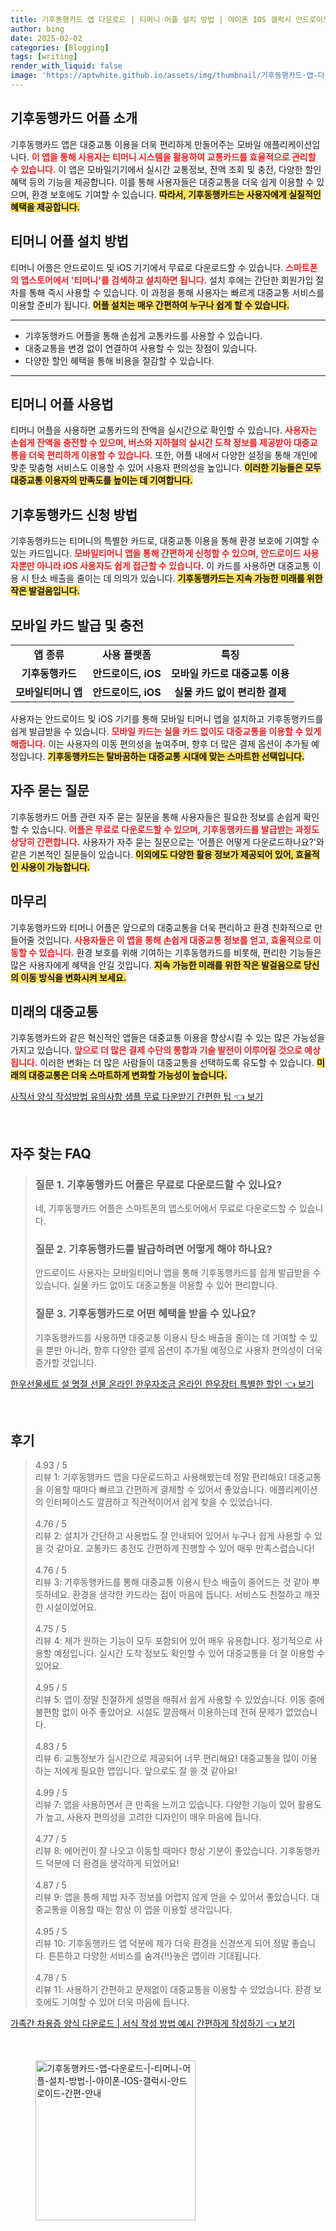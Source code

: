 ```yaml
---
title: 기후동행카드 앱 다운로드 | 티머니 어플 설치 방법 | 아이폰 IOS 갤럭시 안드로이드 간편 안내
author: bing
date: 2025-02-02
categories: [Blogging]
tags: [writing]
render_with_liquid: false
image: 'https://aptwhite.github.io/assets/img/thumbnail/기후동행카드-앱-다운로드-|-티머니-어플-설치-방법-|-아이폰-IOS-갤럭시-안드로이드-간편-안내.webp'
---
```



<h2 id='기후동행카드_어플소개'>기후동행카드 어플 소개</h2>

<p>기후동행카드 앱은 대중교통 이용을 더욱 편리하게 만들어주는 모바일 애플리케이션입니다. <b><span style="color: #ee2323;">이 앱을 통해 사용자는 티머니 시스템을 활용하여 교통카드를 효율적으로 관리할 수 있습니다.</span></b> 이 앱은 모바일기기에서 실시간 교통정보, 잔액 조회 및 충전, 다양한 할인혜택 등의 기능을 제공합니다. 이를 통해 사용자들은 대중교통을 더욱 쉽게 이용할 수 있으며, 환경 보호에도 기여할 수 있습니다. <b><span style="background-color: #ffe066;">따라서, 기후동행카드는 사용자에게 실질적인 혜택을 제공합니다.</span></b></p>

<h2 id='티머니_어플_설치방법'>티머니 어플 설치 방법</h2>

<p>티머니 어플은 안드로이드 및 iOS 기기에서 무료로 다운로드할 수 있습니다. <b><span style="color: #ee2323;">스마트폰의 앱스토어에서 '티머니'를 검색하고 설치하면 됩니다.</span></b> 설치 후에는 간단한 회원가입 절차를 통해 즉시 사용할 수 있습니다. 이 과정을 통해 사용자는 빠르게 대중교통 서비스를 이용할 준비가 됩니다. <b><span style="background-color: #ffe066;">어플 설치는 매우 간편하여 누구나 쉽게 할 수 있습니다.</span></b></p>

<hr />

<ul>
    <li>기후동행카드 어플을 통해 손쉽게 교통카드를 사용할 수 있습니다.</li>
    <li>대중교통을 변경 없이 연결하여 사용할 수 있는 장점이 있습니다.</li>
    <li>다양한 할인 혜택을 통해 비용을 절감할 수 있습니다.</li>
</ul>

<hr />

<h2 id='티머니_어플_사용법'>티머니 어플 사용법</h2>

<p>티머니 어플을 사용하면 교통카드의 잔액을 실시간으로 확인할 수 있습니다. <b><span style="color: #ee2323;">사용자는 손쉽게 잔액을 충전할 수 있으며, 버스와 지하철의 실시간 도착 정보를 제공받아 대중교통을 더욱 편리하게 이용할 수 있습니다.</span></b> 또한, 어플 내에서 다양한 설정을 통해 개인에 맞춘 맞춤형 서비스도 이용할 수 있어 사용자 편의성을 높입니다. <b><span style="background-color: #ffe066;">이러한 기능들은 모두 대중교통 이용자의 만족도를 높이는 데 기여합니다.</span></b></p>

<h2 id='기후동행카드_신청방법'>기후동행카드 신청 방법</h2>

<p>기후동행카드는 티머니의 특별한 카드로, 대중교통 이용을 통해 환경 보호에 기여할 수 있는 카드입니다. <b><span style="color: #ee2323;">모바일티머니 앱을 통해 간편하게 신청할 수 있으며, 안드로이드 사용자뿐만 아니라 iOS 사용자도 쉽게 접근할 수 있습니다.</span></b> 이 카드를 사용하면 대중교통 이용 시 탄소 배출을 줄이는 데 의의가 있습니다. <b><span style="background-color: #ffe066;">기후동행카드는 지속 가능한 미래를 위한 작은 발걸음입니다.</span></b></p>

<h2 id='모바일_카드_발급'>모바일 카드 발급 및 충전</h2>

<table>
    <tr>
        <td style="text-align: center; height: 17px;"><b>앱 종류</b></td>
        <td style="text-align: center; height: 17px;"><b>사용 플랫폼</b></td>
        <td style="text-align: center; height: 17px;"><b>특징</b></td>
    </tr>
    <tr>
        <td style="text-align: center; height: 17px;"><b>기후동행카드</b></td>
        <td style="text-align: center; height: 17px;"><b>안드로이드, iOS</b></td>
        <td style="text-align: center; height: 17px;"><b>모바일 카드로 대중교통 이용</b></td>
    </tr>
    <tr>
        <td style="text-align: center; height: 17px;"><b>모바일티머니 앱</b></td>
        <td style="text-align: center; height: 17px;"><b>안드로이드, iOS</b></td>
        <td style="text-align: center; height: 17px;"><b>실물 카드 없이 편리한 결제</b></td>
    </tr>
</table>

<p>사용자는 안드로이드 및 iOS 기기를 통해 모바일 티머니 앱을 설치하고 기후동행카드를 쉽게 발급받을 수 있습니다. <b><span style="color: #ee2323;">모바일 카드는 실물 카드 없이도 대중교통을 이용할 수 있게 해줍니다.</span></b> 이는 사용자의 이동 편의성을 높여주며, 향후 더 많은 결제 옵션이 추가될 예정입니다. <b><span style="background-color: #ffe066;">기후동행카드는 탈바꿈하는 대중교통 시대에 맞는 스마트한 선택입니다.</span></b></p>

<h2 id='자주_묻는_질문'>자주 묻는 질문</h2>

<p>기후동행카드 어플 관련 자주 묻는 질문을 통해 사용자들은 필요한 정보를 손쉽게 확인할 수 있습니다. <b><span style="color: #ee2323;">어플은 무료로 다운로드할 수 있으며, 기후동행카드를 발급받는 과정도 상당히 간편합니다.</span></b> 사용자가 자주 묻는 질문으로는 '어플은 어떻게 다운로드하나요?'와 같은 기본적인 질문들이 있습니다. <b><span style="background-color: #ffe066;">이외에도 다양한 활용 정보가 제공되어 있어, 효율적인 사용이 가능합니다.</span></b></p>

<h2 id='마무리'>마무리</h2>

<p>기후동행카드와 티머니 어플은 앞으로의 대중교통을 더욱 편리하고 환경 친화적으로 만들어줄 것입니다. <b><span style="color: #ee2323;">사용자들은 이 앱을 통해 손쉽게 대중교통 정보를 얻고, 효율적으로 이동할 수 있습니다.</span></b> 환경 보호를 위해 기여하는 기후동행카드를 비롯해, 편리한 기능들은 많은 사용자에게 혜택을 안길 것입니다. <b><span style="background-color: #ffe066;">지속 가능한 미래를 위한 작은 발걸음으로 당신의 이동 방식을 변화시켜 보세요.</span></b></p>

<h2 id='미래의_대중교통'>미래의 대중교통</h2>

<p>기후동행카드와 같은 혁신적인 앱들은 대중교통 이용을 향상시킬 수 있는 많은 가능성을 가지고 있습니다. <b><span style="color: #ee2323;">앞으로 더 많은 결제 수단의 통합과 기술 발전이 이루어질 것으로 예상됩니다.</span></b> 이러한 변화는 더 많은 사람들이 대중교통을 선택하도록 유도할 수 있습니다. <b><span style="background-color: #ffe066;">미래의 대중교통은 더욱 스마트하게 변화할 가능성이 높습니다.</span></b></p>


<p><a class="click-button" title="사직서 양식 작성방법 유의사항 샘플 무료 다운받기 간편한 팁" href="https://aptwhite.github.io/posts/%EC%82%AC%EC%A7%81%EC%84%9C-%EC%96%91%EC%8B%9D-%EC%9E%91%EC%84%B1%EB%B0%A9%EB%B2%95-%EC%9C%A0%EC%9D%98%EC%82%AC%ED%95%AD-%EC%83%98%ED%94%8C-%EB%AC%B4%EB%A3%8C-%EB%8B%A4%EC%9A%B4%EB%B0%9B%EA%B8%B0-%EA%B0%84%ED%8E%B8%ED%95%9C-%ED%8C%81/" rel="dofollow">사직서 양식 작성방법 유의사항 샘플 무료 다운받기 간편한 팁 👈 보기</a></p><br>
<h2 id='자주_찾는_FAQ'>자주 찾는 FAQ</h2>
<div itemscope="" itemtype="https://schema.org/FAQPage"> 
<blockquote> 
<div itemscope="" itemprop="mainEntity" itemtype="https://schema.org/Question"> 
<h3 itemprop="name">질문 1. 기후동행카드 어플은 무료로 다운로드할 수 있나요?</h3> 
<div itemscope="" itemprop="acceptedAnswer" itemtype="https://schema.org/Answer"> 
<span itemprop="text"> 
<p>네, 기후동행카드 어플은 스마트폰의 앱스토어에서 무료로 다운로드할 수 있습니다.</p> 
</span> 
</div> 
</div> 
<div itemscope="" itemprop="mainEntity" itemtype="https://schema.org/Question"> 
<h3 itemprop="name">질문 2. 기후동행카드를 발급하려면 어떻게 해야 하나요?</h3> 
<div itemscope="" itemprop="acceptedAnswer" itemtype="https://schema.org/Answer"> 
<span itemprop="text"> 
<p>안드로이드 사용자는 모바일티머니 앱을 통해 기후동행카드를 쉽게 발급받을 수 있습니다. 실물 카드 없이도 대중교통을 이용할 수 있어 편리합니다.</p> 
</span> 
</div> 
</div> 
<div itemscope="" itemprop="mainEntity" itemtype="https://schema.org/Question"> 
<h3 itemprop="name">질문 3. 기후동행카드로 어떤 혜택을 받을 수 있나요?</h3> 
<div itemscope="" itemprop="acceptedAnswer" itemtype="https://schema.org/Answer"> 
<span itemprop="text"> 
<p>기후동행카드를 사용하면 대중교통 이용시 탄소 배출을 줄이는 데 기여할 수 있을 뿐만 아니라, 향후 다양한 결제 옵션이 추가될 예정으로 사용자 편의성이 더욱 증가할 것입니다.</p> 
</span> 
</div> 
</div> 
</blockquote> 
</div>
<p><a class="click-button" title="한우선물세트 설 명절 선물 온라인 한우자조금 온라인 한우장터 특별한 할인" href="https://aptwhite.github.io/posts/%ED%95%9C%EC%9A%B0%EC%84%A0%EB%AC%BC%EC%84%B8%ED%8A%B8-%EC%84%A4-%EB%AA%85%EC%A0%88-%EC%84%A0%EB%AC%BC-%EC%98%A8%EB%9D%BC%EC%9D%B8-%ED%95%9C%EC%9A%B0%EC%9E%90%EC%A1%B0%EA%B8%88-%EC%98%A8%EB%9D%BC%EC%9D%B8-%ED%95%9C%EC%9A%B0%EC%9E%A5%ED%84%B0-%ED%8A%B9%EB%B3%84%ED%95%9C-%ED%95%A0%EC%9D%B8/" rel="dofollow">한우선물세트 설 명절 선물 온라인 한우자조금 온라인 한우장터 특별한 할인 👈 보기</a></p><br>
<h2 id='후기'>후기</h2>
<div itemscope itemtype="https://schema.org/Product">
  <blockquote>
  <div itemprop="review" itemscope itemtype="https://schema.org/Review">
      <div itemprop="reviewRating" itemscope itemtype="https://schema.org/Rating"> <span itemprop="ratingValue">4.93</span> / <span itemprop="bestRating">5</span> </div>
      <span itemprop="reviewBody">리뷰 1: 기후동행카드 앱을 다운로드하고 사용해봤는데 정말 편리해요! 대중교통을 이용할 때마다 빠르고 간편하게 결제할 수 있어서 좋았습니다. 애플리케이션의 인터페이스도 깔끔하고 직관적이어서 쉽게 찾을 수 있었습니다.</span>
  </div>
  <br>
  <div itemprop="review" itemscope itemtype="https://schema.org/Review">
      <div itemprop="reviewRating" itemscope itemtype="https://schema.org/Rating"> <span itemprop="ratingValue">4.76</span> / <span itemprop="bestRating">5</span> </div>
      <span itemprop="reviewBody">리뷰 2: 설치가 간단하고 사용법도 잘 안내되어 있어서 누구나 쉽게 사용할 수 있을 것 같아요. 교통카드 충전도 간편하게 진행할 수 있어 매우 만족스럽습니다!</span>
  </div>
  <br>
  <div itemprop="review" itemscope itemtype="https://schema.org/Review">
      <div itemprop="reviewRating" itemscope itemtype="https://schema.org/Rating"> <span itemprop="ratingValue">4.76</span> / <span itemprop="bestRating">5</span> </div>
      <span itemprop="reviewBody">리뷰 3: 기후동행카드를 통해 대중교통 이용시 탄소 배출이 줄어드는 것 같아 뿌듯하네요. 환경을 생각한 카드라는 점이 마음에 듭니다. 서비스도 친절하고 깨끗한 시설이었어요.</span>
  </div>
  <br>
  <div itemprop="review" itemscope itemtype="https://schema.org/Review">
      <div itemprop="reviewRating" itemscope itemtype="https://schema.org/Rating"> <span itemprop="ratingValue">4.75</span> / <span itemprop="bestRating">5</span> </div>
      <span itemprop="reviewBody">리뷰 4: 제가 원하는 기능이 모두 포함되어 있어 매우 유용합니다. 정기적으로 사용할 예정입니다. 실시간 도착 정보도 확인할 수 있어 대중교통을 더 잘 이용할 수 있어요.</span>
  </div>
  <br>
  <div itemprop="review" itemscope itemtype="https://schema.org/Review">
      <div itemprop="reviewRating" itemscope itemtype="https://schema.org/Rating"> <span itemprop="ratingValue">4.95</span> / <span itemprop="bestRating">5</span> </div>
      <span itemprop="reviewBody">리뷰 5: 앱이 정말 친절하게 설명을 해줘서 쉽게 사용할 수 있었습니다. 이동 중에 불편함 없이 아주 좋았어요. 시설도 깔끔해서 이용하는데 전혀 문제가 없었습니다.</span>
  </div>
  <br>
  <div itemprop="review" itemscope itemtype="https://schema.org/Review">
      <div itemprop="reviewRating" itemscope itemtype="https://schema.org/Rating"> <span itemprop="ratingValue">4.83</span> / <span itemprop="bestRating">5</span> </div>
      <span itemprop="reviewBody">리뷰 6: 교통정보가 실시간으로 제공되어 너무 편리해요! 대중교통을 많이 이용하는 저에게 필요한 앱입니다. 앞으로도 잘 쓸 것 같아요!</span>
  </div>
  <br>
  <div itemprop="review" itemscope itemtype="https://schema.org/Review">
      <div itemprop="reviewRating" itemscope itemtype="https://schema.org/Rating"> <span itemprop="ratingValue">4.99</span> / <span itemprop="bestRating">5</span> </div>
      <span itemprop="reviewBody">리뷰 7: 앱을 사용하면서 큰 만족을 느끼고 있습니다. 다양한 기능이 있어 활용도가 높고, 사용자 편의성을 고려한 디자인이 매우 마음에 듭니다.</span>
  </div>
  <br>
  <div itemprop="review" itemscope itemtype="https://schema.org/Review">
      <div itemprop="reviewRating" itemscope itemtype="https://schema.org/Rating"> <span itemprop="ratingValue">4.77</span> / <span itemprop="bestRating">5</span> </div>
      <span itemprop="reviewBody">리뷰 8: 에어컨이 잘 나오고 이동할 때마다 항상 기분이 좋았습니다. 기후동행카드 덕분에 더 환경을 생각하게 되었어요!</span>
  </div>
  <br>
  <div itemprop="review" itemscope itemtype="https://schema.org/Review">
      <div itemprop="reviewRating" itemscope itemtype="https://schema.org/Rating"> <span itemprop="ratingValue">4.87</span> / <span itemprop="bestRating">5</span> </div>
      <span itemprop="reviewBody">리뷰 9: 앱을 통해 제법 자주 정보를 어렵지 않게 얻을 수 있어서 좋았습니다. 대중교통을 이용할 때는 항상 이 앱을 이용할 생각입니다.</span>
  </div>
  <br>
  <div itemprop="review" itemscope itemtype="https://schema.org/Review">
      <div itemprop="reviewRating" itemscope itemtype="https://schema.org/Rating"> <span itemprop="ratingValue">4.95</span> / <span itemprop="bestRating">5</span> </div>
      <span itemprop="reviewBody">리뷰 10: 기후동행카드 앱 덕분에 제가 더욱 환경을 신경쓰게 되어 정말 좋습니다. 튼튼하고 다양한 서비스를 숨겨{!!}놓은 앱이라 기대됩니다.</span>
  </div>
  <br>
  <div itemprop="review" itemscope itemtype="https://schema.org/Review">
      <div itemprop="reviewRating" itemscope itemtype="https://schema.org/Rating"> <span itemprop="ratingValue">4.78</span> / <span itemprop="bestRating">5</span> </div>
      <span itemprop="reviewBody">리뷰 11: 사용하기 간편하고 문제없이 대중교통을 이용할 수 있었습니다. 환경 보호에도 기여할 수 있어 더욱 마음에 듭니다.</span>
  </div>
  </blockquote>
</div>
<p><a class="click-button" title="가족간 차용증 양식 다운로드 | 서식 작성 방법 예시 간편하게 작성하기" href="https://aptwhite.github.io/posts/%EA%B0%80%EC%A1%B1%EA%B0%84-%EC%B0%A8%EC%9A%A9%EC%A6%9D-%EC%96%91%EC%8B%9D-%EB%8B%A4%EC%9A%B4%EB%A1%9C%EB%93%9C-%EC%84%9C%EC%8B%9D-%EC%9E%91%EC%84%B1-%EB%B0%A9%EB%B2%95-%EC%98%88%EC%8B%9C-%EA%B0%84%ED%8E%B8%ED%95%98%EA%B2%8C-%EC%9E%91%EC%84%B1%ED%95%98%EA%B8%B0/" rel="dofollow">가족간 차용증 양식 다운로드 | 서식 작성 방법 예시 간편하게 작성하기 👈 보기</a></p><br>
<figure class="image"><img src="https://aptwhite.github.io/assets/img/thumbnail/기후동행카드-앱-다운로드-|-티머니-어플-설치-방법-|-아이폰-IOS-갤럭시-안드로이드-간편-안내.webp" alt="기후동행카드-앱-다운로드-|-티머니-어플-설치-방법-|-아이폰-IOS-갤럭시-안드로이드-간편-안내" width="256" height="256"></figure>